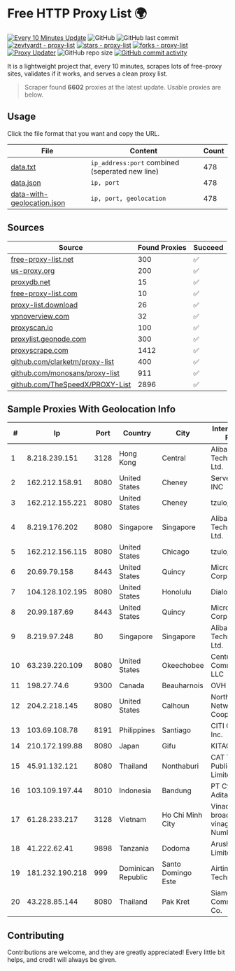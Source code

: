 
# Free HTTP Proxy List 🌍

[![Every 10 Minutes Update](https://github.com/mertguvencli/http-proxy-list/actions/workflows/main.yml/badge.svg?branch=main)](https://github.com/mertguvencli/http-proxy-list/actions/workflows/main.yml)
![GitHub](https://img.shields.io/github/license/mertguvencli/http-proxy-list)
![GitHub last commit](https://img.shields.io/github/last-commit/mertguvencli/http-proxy-list)
[![zevtyardt - proxy-list](https://img.shields.io/static/v1?label=zevtyardt&message=proxy-list&color=blue&logo=github)](https://github.com/zevtyardt/proxy-list "Go to GitHub repo")
[![stars - proxy-list](https://img.shields.io/github/stars/zevtyardt/proxy-list?style=social)](https://github.com/zevtyardt/proxy-list)
[![forks - proxy-list](https://img.shields.io/github/forks/zevtyardt/proxy-list?style=social)](https://github.com/zevtyardt/proxy-list)
[![Proxy Updater](https://github.com/zevtyardt/proxy-list/workflows/Proxy%20Updater/badge.svg)](https://github.com/zevtyardt/proxy-list/actions?query=workflow:"Proxy+Updater")
![GitHub repo size](https://img.shields.io/github/repo-size/zevtyardt/proxy-list)
[![GitHub commit activity](https://img.shields.io/github/commit-activity/m/zevtyardt/proxy-list?logo=commits)](https://github.com/zevtyardt/proxy-list/commits/main)

It is a lightweight project that, every 10 minutes, scrapes lots of free-proxy sites, validates if it works, and serves a clean proxy list.

> Scraper found **6602** proxies at the latest update. Usable proxies are below.

## Usage

Click the file format that you want and copy the URL.

|File|Content|Count|
|----|-------|-----|
|[data.txt](https://raw.githubusercontent.com/mertguvencli/http-proxy-list/main/proxy-list/data.txt)|`ip_address:port` combined (seperated new line)|478|
|[data.json](https://raw.githubusercontent.com/mertguvencli/http-proxy-list/main/proxy-list/data.json)|`ip, port`|478|
|[data-with-geolocation.json](https://raw.githubusercontent.com/mertguvencli/http-proxy-list/main/proxy-list/data-with-geolocation.json)|`ip, port, geolocation`|478|

## Sources

|Source|Found Proxies|Succeed|
|------|-------------|-------|
|[free-proxy-list.net](https://free-proxy-list.net)|300|✅|
|[us-proxy.org](https://www.us-proxy.org)|200|✅|
|[proxydb.net](http://proxydb.net)|15|✅|
|[free-proxy-list.com](https://free-proxy-list.com/?page=&port=&type%5B%5D=http&type%5B%5D=https&up_time=0&search=Search)|10|✅|
|[proxy-list.download](https://www.proxy-list.download/HTTP)|26|✅|
|[vpnoverview.com](https://vpnoverview.com/privacy/anonymous-browsing/free-proxy-servers)|32|✅|
|[proxyscan.io](https://www.proxyscan.io)|100|✅|
|[proxylist.geonode.com](https://proxylist.geonode.com/api/proxy-list?limit=300&page=1&sort_by=lastChecked&sort_type=desc&protocols=http,https)|300|✅|
|[proxyscrape.com](https://api.proxyscrape.com/v2/?request=displayproxies&protocol=http&timeout=10000&country=all&ssl=all&anonymity=all)|1412|✅|
|[github.com/clarketm/proxy-list](https://raw.githubusercontent.com/clarketm/proxy-list/master/proxy-list-raw.txt)|400|✅|
|[github.com/monosans/proxy-list](https://raw.githubusercontent.com/monosans/proxy-list/main/proxies/http.txt)|911|✅|
|[github.com/TheSpeedX/PROXY-List](https://raw.githubusercontent.com/TheSpeedX/PROXY-List/master/http.txt)|2896|✅|


## Sample Proxies With Geolocation Info

|#|Ip|Port|Country|City|Internet Service Provider|
|-|--|----|-------|----|-------------------------|
|1|8.218.239.151|3128|Hong Kong|Central|Alibaba (US) Technology Co., Ltd.|
|2|162.212.158.91|8080|United States|Cheney|ServerCheap INC|
|3|162.212.155.221|8080|United States|Cheney|tzulo, inc.|
|4|8.219.176.202|8080|Singapore|Singapore|Alibaba (US) Technology Co., Ltd.|
|5|162.212.156.115|8080|United States|Chicago|tzulo, inc.|
|6|20.69.79.158|8443|United States|Quincy|Microsoft Corporation|
|7|104.128.102.195|8080|United States|Honolulu|Dialogix Telecom|
|8|20.99.187.69|8443|United States|Quincy|Microsoft Corporation|
|9|8.219.97.248|80|Singapore|Singapore|Alibaba (US) Technology Co., Ltd.|
|10|63.239.220.109|8080|United States|Okeechobee|CenturyLink Communications, LLC|
|11|198.27.74.6|9300|Canada|Beauharnois|OVH SAS|
|12|204.2.218.145|8080|United States|Calhoun|North Georgia Network Cooperative, Inc.|
|13|103.69.108.78|8191|Philippines|Santiago|CITI Cableworld Inc.|
|14|210.172.199.88|8080|Japan|Gifu|KITAGATA|
|15|45.91.132.121|8080|Thailand|Nonthaburi|CAT Telecom Public Company Limited|
|16|103.109.197.44|8010|Indonesia|Bandung|PT Cyberindo Aditama|
|17|61.28.233.217|3128|Vietnam|Ho Chi Minh City|Vinadata broadcast via vinagame AS Number|
|18|41.222.62.41|9898|Tanzania|Dodoma|Arusha Art Limited|
|19|181.232.190.218|999|Dominican Republic|Santo Domingo Este|Airtime Technology SRL|
|20|43.228.85.144|8080|Thailand|Pak Kret|Siamdata Communication Co.|



## Contributing

Contributions are welcome, and they are greatly appreciated! Every
little bit helps, and credit will always be given.

